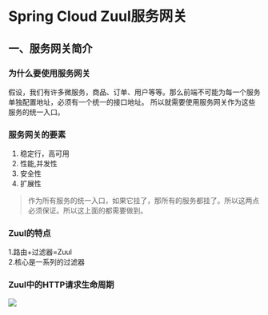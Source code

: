 <h1>Spring Cloud Zuul服务网关</h1>
<h2>一、服务网关简介</h2>
<h3>为什么要使用服务网关</h3>
假设，我们有许多微服务，商品、订单、用户等等。那么前端不可能为每一个服务单独配置地址，必须有一个统一的接口地址。
所以就需要使用服务网关作为这些服务的统一入口。
<h3>服务网关的要素</h3>

1. 稳定行，高可用
2. 性能,并发性
3. 安全性
4. 扩展性

>作为所有服务的统一入口，如果它挂了，那所有的服务都挂了。所以这两点必须保证。所以这上面的都需要做到。

<h3>Zuul的特点</h3>
1.路由+过滤器=Zuul<br>
2.核心是一系列的过滤器

<h3>Zuul中的HTTP请求生命周期</h3>
<img src="https://img-blog.csdn.net/20170111153538629?watermark/2/text/aHR0cDovL2Jsb2cuY3Nkbi5uZXQvaGFoYTcyODk=/font/5a6L5L2T/fontsize/400/fill/I0JBQkFCMA==/dissolve/70/gravity/SouthEast">